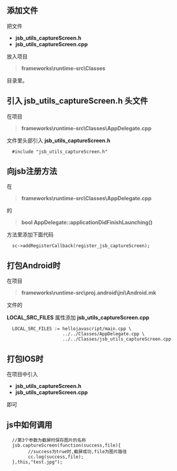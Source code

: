 添加文件
---
把文件
* **jsb_utils_captureScreen.h**
* **jsb_utils_captureScreen.cpp**

放入项目

> **frameworks\runtime-src\Classes**

目录里。

引入 **jsb_utils_captureScreen.h** 头文件
---
在项目
> **frameworks\runtime-src\Classes\AppDelegate.cpp**

文件里头部引入 **jsb_utils_captureScreen.h**

      #include "jsb_utils_captureScreen.h"

向jsb注册方法
---
在
> **frameworks\runtime-src\Classes\AppDelegate.cpp**

的

> **bool AppDelegate::applicationDidFinishLaunching()**

方法里添加下面代码

      sc->addRegisterCallback(register_jsb_captureScreen);


打包Android时
---
在项目
> **frameworks\runtime-src\proj.android\jni\Android.mk**

文件的

**LOCAL_SRC_FILES** 属性添加 **jsb_utils_captureScreen.cpp**

      LOCAL_SRC_FILES := hellojavascript/main.cpp \
                         ../../Classes/AppDelegate.cpp \
                         ../../Classes/jsb_utils_captureScreen.cpp 
                         
打包IOS时
---
在项目中引入
* **jsb_utils_captureScreen.h**
* **jsb_utils_captureScreen.cpp**

即可

js中如何调用
---
      //第3个参数为截屏时保存图片的名称
      jsb.captureScreen(function(success,file){
            //success为true时,截屏成功,file为图片路径
            cc.log(success,file);
      },this,"test.jpg");
